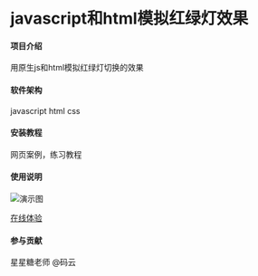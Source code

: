 # javascript和html模拟红绿灯效果

#### 项目介绍
用原生js和html模拟红绿灯切换的效果

#### 软件架构
javascript
html
css


#### 安装教程

网页案例，练习教程

#### 使用说明

![演示图](https://gitee.com/atchina/traffic/raw/master/gyr2.gif)

[在线体验](https://atchina.gitee.io/traffic/index.html)
#### 参与贡献

星星糖老师 @码云